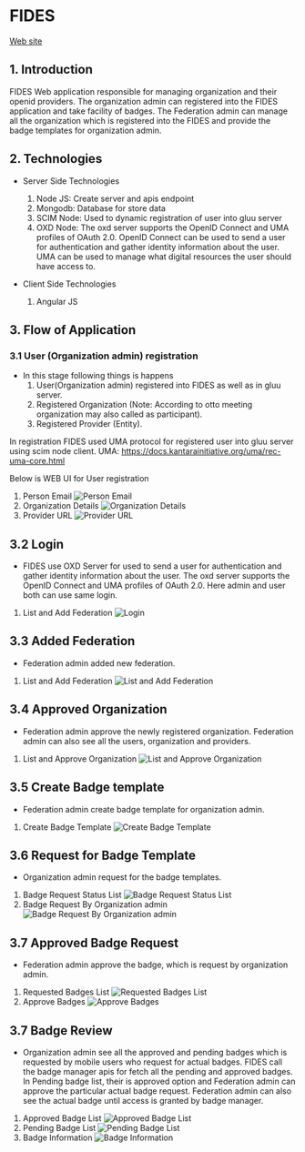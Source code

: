 # FIDES

[Web site](https://erasmusdev.gluu.org/fides) 

## 1. Introduction
FIDES Web application responsible for managing organization and their openid providers. The organization admin can registered into the FIDES application and take facility of badges. The Federation admin can manage all the organization which is registered into the FIDES and provide the badge templates for organization admin.

## 2. Technologies
- Server Side Technologies
    1. Node JS: Create server and apis endpoint
    2. Mongodb: Database for store data
    3. SCIM Node: Used to dynamic registration of user into gluu server 	 	
    4. OXD Node: The oxd server supports the OpenID Connect and UMA profiles of OAuth 	2.0. OpenID Connect can be used to send a user for authentication 	and gather 	identity information about the user. UMA can be used to 	manage what digital 	resources the user should have access to.
	
    	
- Client Side Technologies
    1. Angular JS
    
## 3. Flow of Application
### 3.1 User (Organization admin) registration

- In this stage following things is happens
    1. User(Organization admin) registered into FIDES as well as in gluu server.
    2. Registered Organization (Note: According to otto meeting organization may also 		called as participant).
    3. Registered Provider (Entity).
 
In registration FIDES used UMA protocol for registered user into gluu server using scim node client.
UMA: https://docs.kantarainitiative.org/uma/rec-uma-core.html

Below is WEB UI for User registration
1. Person Email
![Person Email](../fides_flow_image/reg1.png)
2. Organization Details
![Organization Details](../fides_flow_image/reg2.png)
3. Provider URL
![Provider URL](../fides_flow_image/reg3.png)

## 3.2 Login
- FIDES use OXD Server for used to send a user for authentication and gather identity information about the user. The oxd server supports the OpenID Connect and UMA profiles of OAuth 2.0. Here admin and user both can use same login.
1. List and Add Federation
![Login](../fides_flow_image/login.png)

## 3.3 Added Federation
- Federation admin added new federation.
1. List and Add Federation
![List and Add Federation](../fides_flow_image/federation.png)

## 3.4 Approved Organization
- Federation admin approve the newly registered organization. Federation admin can also see all the users, organization and providers.
1. List and Approve Organization
![List and Approve Organization](../fides_flow_image/participant.png)

## 3.5 Create Badge template
- Federation admin create badge template for organization admin.
1. Create Badge Template
![Create Badge Template](../fides_flow_image/badge-template-create.png)

## 3.6 Request for Badge Template
- Organization admin request for the badge templates.
1. Badge Request Status List
![Badge Request Status List](../fides_flow_image/badge-request-status-list.png)
2. Badge Request By Organization admin
![Badge Request By Organization admin](../fides_flow_image/badge-request-orgadmin.png)

## 3.7 Approved Badge Request
- Federation admin approve the badge, which is request by organization admin.
1. Requested Badges List
![Requested Badges List](../fides_flow_image/approved-badge-request-list.png)
2. Approve Badges
![Approve Badges](../fides_flow_image/approved-badge-request-model.png)

## 3.7 Badge Review
- Organization admin see all the approved and pending badges which is requested by mobile users who request for actual badges. FIDES call the badge manager apis for fetch all the pending and approved badges. In Pending badge list, their is approved option and Federation admin can approve the particular actual badge request. Federation admin can also see the actual badge until access is granted by badge manager.
1. Approved Badge List
![Approved Badge List](../fides_flow_image/approved-actual-badge.png)
2. Pending Badge List
![Pending Badge List](../fides_flow_image/pending-actual-badge.png)
3. Badge Information
![Badge Information](../fides_flow_image/actual-badge-info.png)
